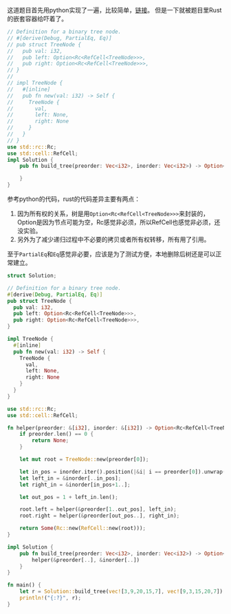 这道题目首先用python实现了一遍，比较简单，[链接](https://github.com/littleZhuo/python_training/blob/main/leetcode/%E5%89%91%E6%8C%87%20Offer%2007.%20%E9%87%8D%E5%BB%BA%E4%BA%8C%E5%8F%89%E6%A0%91.md)。
但是一下就被题目里Rust的嵌套容器给吓着了。

```rust
// Definition for a binary tree node.
// #[derive(Debug, PartialEq, Eq)]
// pub struct TreeNode {
//   pub val: i32,
//   pub left: Option<Rc<RefCell<TreeNode>>>,
//   pub right: Option<Rc<RefCell<TreeNode>>>,
// }
// 
// impl TreeNode {
//   #[inline]
//   pub fn new(val: i32) -> Self {
//     TreeNode {
//       val,
//       left: None,
//       right: None
//     }
//   }
// }
use std::rc::Rc;
use std::cell::RefCell;
impl Solution {
    pub fn build_tree(preorder: Vec<i32>, inorder: Vec<i32>) -> Option<Rc<RefCell<TreeNode>>> {

    }
}
```

参考python的代码，rust的代码差异主要有两点：

1. 因为所有权的关系，树是用`Option<Rc<RefCell<TreeNode>>>`来封装的，Option是因为节点可能为空，Rc感觉非必须，所以RefCell也感觉非必须，还没实验。
2. 另外为了减少递归过程中不必要的拷贝或者所有权转移，所有用了引用。

至于`PartialEq`和`Eq`感觉非必要，应该是为了测试方便，本地删除后树还是可以正常建立。

```rust
struct Solution;

// Definition for a binary tree node.
#[derive(Debug, PartialEq, Eq)]
pub struct TreeNode {
  pub val: i32,
  pub left: Option<Rc<RefCell<TreeNode>>>,
  pub right: Option<Rc<RefCell<TreeNode>>>,
}

impl TreeNode {
  #[inline]
  pub fn new(val: i32) -> Self {
    TreeNode {
      val,
      left: None,
      right: None
    }
  }
}

use std::rc::Rc;
use std::cell::RefCell;

fn helper(preorder: &[i32], inorder: &[i32]) -> Option<Rc<RefCell<TreeNode>>> {
    if preorder.len() == 0 {
        return None;
    }

    let mut root = TreeNode::new(preorder[0]);

    let in_pos = inorder.iter().position(|&i| i == preorder[0]).unwrap();
    let left_in = &inorder[..in_pos];
    let right_in = &inorder[in_pos+1..];

    let out_pos = 1 + left_in.len();

    root.left = helper(&preorder[1..out_pos], left_in);
    root.right = helper(&preorder[out_pos..], right_in);

    return Some(Rc::new(RefCell::new(root)));
}

impl Solution {
    pub fn build_tree(preorder: Vec<i32>, inorder: Vec<i32>) -> Option<Rc<RefCell<TreeNode>>> {
        helper(&preorder[..], &inorder[..])
    }
}

fn main() {
    let r = Solution::build_tree(vec![3,9,20,15,7], vec![9,3,15,20,7]);
    println!("{:?}", r);
}
```
